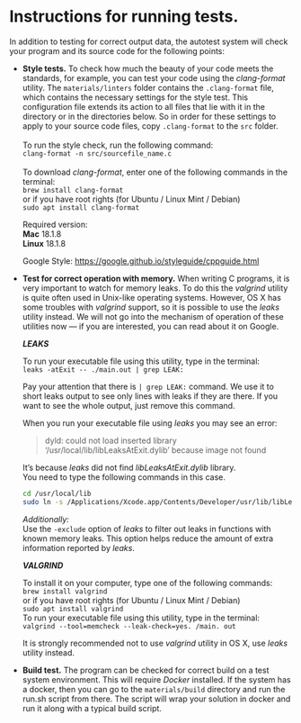 # Instructions for running tests.

In addition to testing for correct output data, the autotest system will check your program and its source code for the
following points:

* **Style tests.** To check how much the beauty of your code meets the standards, for example, you can test your code
  using the _clang-format_ utility. The ```materials/linters``` folder contains the ```.clang-format``` file, which
  contains the necessary settings for the style test. This configuration file extends its action to all files that lie
  with it in the directory or in the directories below. So in order for these settings to apply to your source code
  files, copy ```.clang-format``` to the ```src``` folder. \
  \
  To run the style check, run the following command: \
  ```clang-format -n src/sourcefile_name.c``` \
  \
  To download _clang-format_, enter one of the following commands in the terminal: \
  ```brew install clang-format``` \
  or if you have root rights (for Ubuntu / Linux Mint / Debian) \
  ```sudo apt install clang-format```

  Required version: \
  **Mac** 18.1.8 \
  **Linux** 18.1.8

  Google Style: https://google.github.io/styleguide/cppguide.html


* **Test for correct operation with memory.** When writing C programs, it is very important to watch for memory leaks.
  To do this the _valgrind_ utility is quite often used in Unix-like operating systems. However, OS X has some troubles
  with _valgrind_ support, so it is possible to use the _leaks_ utility instead. We will not go into the mechanism of
  operation of these utilities now — if you are interested, you can read about it on Google.

  **_LEAKS_**

  To run your executable file using this utility, type in the terminal: \
  ```leaks -atExit -- ./main.out | grep LEAK:```

  Pay your attention that there is ```| grep LEAK:``` command. We use it to short leaks output to see only lines with
  leaks if they are there. If you want to see the whole output, just remove this command.

  When you run your executable file using _leaks_ you may see an error:
  > dyld: could not load inserted library ‘/usr/local/lib/libLeaksAtExit.dylib’ because image not found

  It’s because _leaks_ did not find _libLeaksAtExit.dylib_ library. \
  You need to type the following commands in this case.
  ```sh
  cd /usr/local/lib  
  sudo ln -s /Applications/Xcode.app/Contents/Developer/usr/lib/libLeaksAtExit.dylib
  ```

  _Additionally:_  \
  Use the ```-exclude``` option of _leaks_ to filter out leaks in functions with known memory leaks. This option helps
  reduce the amount of extra information reported by _leaks_.

  **_VALGRIND_**
  
  To install it on your computer, type one of the following commands: \
   ```brew install valgrind``` \
   or if you have root rights (for Ubuntu / Linux Mint / Debian) \
   ```sudo apt install valgrind``` \
   To run your executable file using this utility, type in the terminal: \
   ```valgrind --tool=memcheck --leak-check=yes. /main. out```
   
   It is strongly recommended not to use _valgrind_ utility in OS X, use _leaks_ utility instead.

* **Build test.** The program can be checked for correct build on a test system environment. This will require _Docker_
  installed. If the system has a docker, then you can go to the `materials/build` directory and run the run.sh script
  from there. The script will wrap your solution in docker and run it along with a typical build script.
